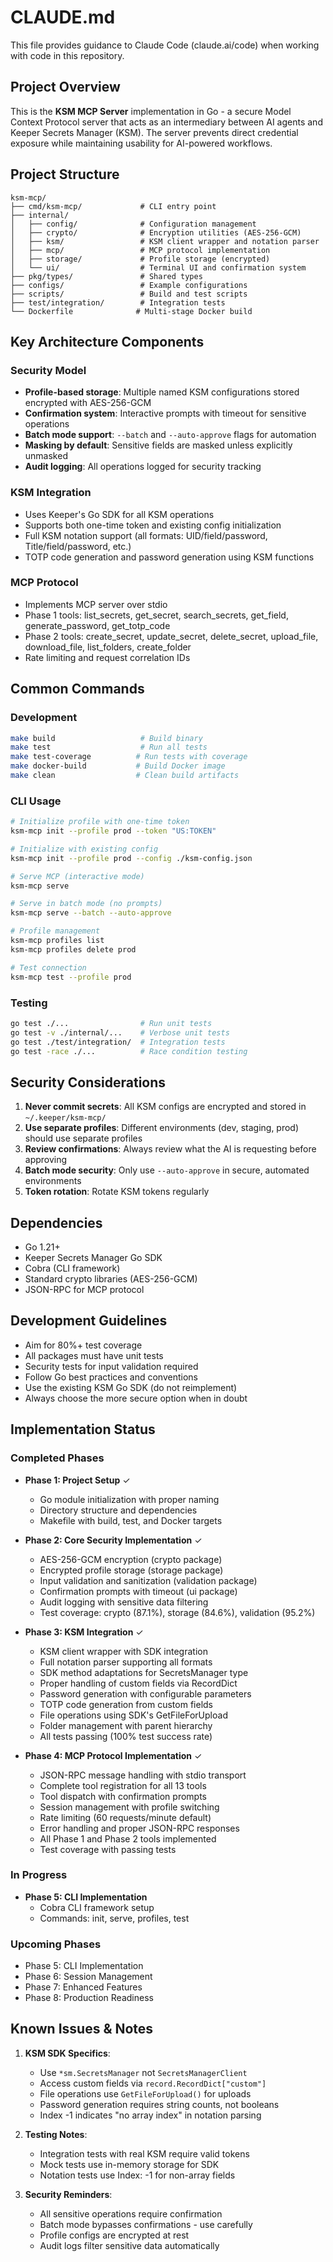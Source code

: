 # CLAUDE.md

This file provides guidance to Claude Code (claude.ai/code) when working with code in this repository.

## Project Overview

This is the **KSM MCP Server** implementation in Go - a secure Model Context Protocol server that acts as an intermediary between AI agents and Keeper Secrets Manager (KSM). The server prevents direct credential exposure while maintaining usability for AI-powered workflows.

## Project Structure

```
ksm-mcp/
├── cmd/ksm-mcp/             # CLI entry point
├── internal/
│   ├── config/              # Configuration management
│   ├── crypto/              # Encryption utilities (AES-256-GCM)
│   ├── ksm/                 # KSM client wrapper and notation parser
│   ├── mcp/                 # MCP protocol implementation
│   ├── storage/             # Profile storage (encrypted)
│   └── ui/                  # Terminal UI and confirmation system
├── pkg/types/               # Shared types
├── configs/                 # Example configurations
├── scripts/                 # Build and test scripts
├── test/integration/        # Integration tests
└── Dockerfile              # Multi-stage Docker build
```

## Key Architecture Components

### Security Model
- **Profile-based storage**: Multiple named KSM configurations stored encrypted with AES-256-GCM
- **Confirmation system**: Interactive prompts with timeout for sensitive operations
- **Batch mode support**: `--batch` and `--auto-approve` flags for automation
- **Masking by default**: Sensitive fields are masked unless explicitly unmasked
- **Audit logging**: All operations logged for security tracking

### KSM Integration
- Uses Keeper's Go SDK for all KSM operations
- Supports both one-time token and existing config initialization
- Full KSM notation support (all formats: UID/field/password, Title/field/password, etc.)
- TOTP code generation and password generation using KSM functions

### MCP Protocol
- Implements MCP server over stdio
- Phase 1 tools: list_secrets, get_secret, search_secrets, get_field, generate_password, get_totp_code
- Phase 2 tools: create_secret, update_secret, delete_secret, upload_file, download_file, list_folders, create_folder
- Rate limiting and request correlation IDs

## Common Commands

### Development
```bash
make build                   # Build binary
make test                    # Run all tests
make test-coverage          # Run tests with coverage
make docker-build           # Build Docker image
make clean                  # Clean build artifacts
```

### CLI Usage
```bash
# Initialize profile with one-time token
ksm-mcp init --profile prod --token "US:TOKEN"

# Initialize with existing config
ksm-mcp init --profile prod --config ./ksm-config.json

# Serve MCP (interactive mode)
ksm-mcp serve

# Serve in batch mode (no prompts)
ksm-mcp serve --batch --auto-approve

# Profile management
ksm-mcp profiles list
ksm-mcp profiles delete prod

# Test connection
ksm-mcp test --profile prod
```

### Testing
```bash
go test ./...                # Run unit tests
go test -v ./internal/...    # Verbose unit tests
go test ./test/integration/  # Integration tests
go test -race ./...          # Race condition testing
```

## Security Considerations

1. **Never commit secrets**: All KSM configs are encrypted and stored in `~/.keeper/ksm-mcp/`
2. **Use separate profiles**: Different environments (dev, staging, prod) should use separate profiles
3. **Review confirmations**: Always review what the AI is requesting before approving
4. **Batch mode security**: Only use `--auto-approve` in secure, automated environments
5. **Token rotation**: Rotate KSM tokens regularly

## Dependencies

- Go 1.21+
- Keeper Secrets Manager Go SDK
- Cobra (CLI framework)
- Standard crypto libraries (AES-256-GCM)
- JSON-RPC for MCP protocol

## Development Guidelines

- Aim for 80%+ test coverage
- All packages must have unit tests
- Security tests for input validation required
- Follow Go best practices and conventions
- Use the existing KSM Go SDK (do not reimplement)
- Always choose the more secure option when in doubt

## Implementation Status

### Completed Phases
- **Phase 1: Project Setup** ✓
  - Go module initialization with proper naming
  - Directory structure and dependencies
  - Makefile with build, test, and Docker targets
  
- **Phase 2: Core Security Implementation** ✓
  - AES-256-GCM encryption (crypto package)
  - Encrypted profile storage (storage package)
  - Input validation and sanitization (validation package)
  - Confirmation prompts with timeout (ui package)
  - Audit logging with sensitive data filtering
  - Test coverage: crypto (87.1%), storage (84.6%), validation (95.2%)

- **Phase 3: KSM Integration** ✓
  - KSM client wrapper with SDK integration
  - Full notation parser supporting all formats
  - SDK method adaptations for SecretsManager type
  - Proper handling of custom fields via RecordDict
  - Password generation with configurable parameters
  - TOTP code generation from custom fields
  - File operations using SDK's GetFileForUpload
  - Folder management with parent hierarchy
  - All tests passing (100% test success rate)

- **Phase 4: MCP Protocol Implementation** ✓
  - JSON-RPC message handling with stdio transport
  - Complete tool registration for all 13 tools
  - Tool dispatch with confirmation prompts
  - Session management with profile switching
  - Rate limiting (60 requests/minute default)
  - Error handling and proper JSON-RPC responses
  - All Phase 1 and Phase 2 tools implemented
  - Test coverage with passing tests

### In Progress
- **Phase 5: CLI Implementation**
  - Cobra CLI framework setup
  - Commands: init, serve, profiles, test

### Upcoming Phases
- Phase 5: CLI Implementation
- Phase 6: Session Management
- Phase 7: Enhanced Features
- Phase 8: Production Readiness

## Known Issues & Notes

1. **KSM SDK Specifics**:
   - Use `*sm.SecretsManager` not `SecretsManagerClient`
   - Access custom fields via `record.RecordDict["custom"]`
   - File operations use `GetFileForUpload()` for uploads
   - Password generation requires string counts, not booleans
   - Index -1 indicates "no array index" in notation parsing

2. **Testing Notes**:
   - Integration tests with real KSM require valid tokens
   - Mock tests use in-memory storage for SDK
   - Notation tests use Index: -1 for non-array fields

3. **Security Reminders**:
   - All sensitive operations require confirmation
   - Batch mode bypasses confirmations - use carefully
   - Profile configs are encrypted at rest
   - Audit logs filter sensitive data automatically